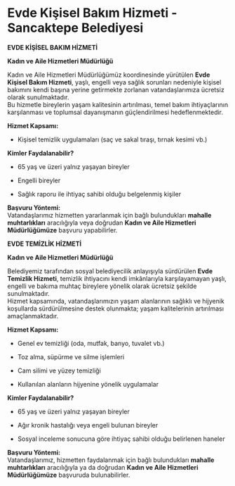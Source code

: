 # Evde Kişisel Bakım Hizmeti - Sancaktepe Belediyesi

**EVDE KİŞİSEL BAKIM HİZMETİ**

**Kadın ve Aile Hizmetleri Müdürlüğü**

Kadın ve Aile Hizmetleri Müdürlüğümüz koordinesinde yürütülen **Evde Kişisel Bakım Hizmeti**, yaşlı, engelli veya sağlık sorunları nedeniyle kişisel bakımını kendi başına yerine getirmekte zorlanan vatandaşlarımıza ücretsiz olarak sunulmaktadır.  
Bu hizmetle bireylerin yaşam kalitesinin artırılması, temel bakım ihtiyaçlarının karşılanması ve toplumsal dayanışmanın güçlendirilmesi hedeflenmektedir.

**Hizmet Kapsamı:**

-   Kişisel temizlik uygulamaları (saç ve sakal tıraşı, tırnak kesimi vb.)  
    

**Kimler Faydalanabilir?**

-   65 yaş ve üzeri yalnız yaşayan bireyler  
    
-   Engelli bireyler  
    
-   Sağlık raporu ile ihtiyaç sahibi olduğu belgelenmiş kişiler  
    

**Başvuru Yöntemi:**  
Vatandaşlarımız hizmetten yararlanmak için bağlı bulundukları **mahalle muhtarlıkları** aracılığıyla veya doğrudan **Kadın ve Aile Hizmetleri Müdürlüğümüze** başvuru yapabilirler.

**EVDE TEMİZLİK HİZMETİ**

**Kadın ve Aile Hizmetleri Müdürlüğü**

Belediyemiz tarafından sosyal belediyecilik anlayışıyla sürdürülen **Evde Temizlik Hizmeti**, temizlik ihtiyacını kendi imkânlarıyla karşılayamayan yaşlı, engelli ve bakıma muhtaç bireylere yönelik olarak ücretsiz şekilde sunulmaktadır.  
Hizmet kapsamında, vatandaşlarımızın yaşam alanlarının sağlıklı ve hijyenik koşullarda sürdürülmesine destek olunmakta; yaşam kalitelerinin artırılması amaçlanmaktadır.

**Hizmet Kapsamı:**

-   Genel ev temizliği (oda, mutfak, banyo, tuvalet vb.)  
    
-   Toz alma, süpürme ve silme işlemleri  
    
-   Cam silimi ve yüzey temizliği  
    
-   Kullanılan alanların hijyenine yönelik uygulamalar  
    

**Kimler Faydalanabilir?**

-   65 yaş ve üzeri yalnız yaşayan bireyler  
    
-   Ağır kronik hastalığı veya engeli bulunan bireyler  
    
-   Sosyal inceleme sonucuna göre ihtiyaç sahibi olduğu belirlenen haneler  
    

**Başvuru Yöntemi:**  
Vatandaşlarımız, hizmetten faydalanmak için bağlı bulundukları **mahalle muhtarlıkları** aracılığıyla ya da doğrudan **Kadın ve Aile Hizmetleri Müdürlüğümüze** başvuruda bulunabilirler.
